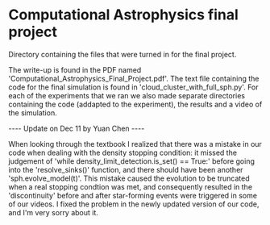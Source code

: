 # Computational Astrophysics final project
Directory containing the files that were turned in for the final project.

The write-up is found in the PDF named 'Computational_Astrophysics_Final_Project.pdf'. The text file containing the code for the final simulation is found in 'cloud_cluster_with_full_sph.py'. For each of the experiments that we ran we also made separate directories containing the code (addapted to the experiment), the results and a video of the simulation. 



---- Update on Dec 11 by Yuan Chen ----

When looking through the textbook I realized that there was a mistake in our code when dealing with the density stopping condition: it missed the judgement of 'while density_limit_detection.is_set() == True:' before going into the 'resolve_sinks()' function, and there should have been another 'sph.evolve_model(t)'. This mistake caused the evolution to be truncated when a real stopping condtion was met, and consequently resulted in the 'discontinuity' before and after star-forming events were triggered in some of our videos. I fixed the problem in the newly updated version of our code, and I'm very sorry about it.